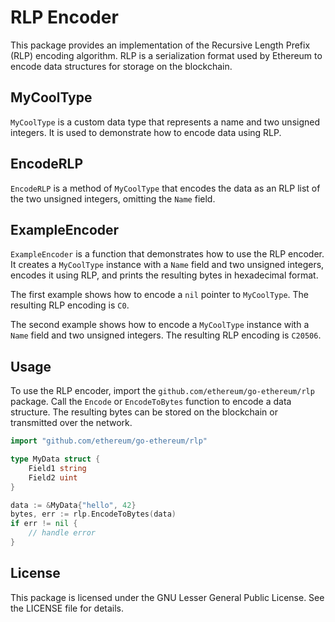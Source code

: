 # RLP Encoder

This package provides an implementation of the Recursive Length Prefix (RLP) encoding algorithm. RLP is a serialization format used by Ethereum to encode data structures for storage on the blockchain.

## MyCoolType

`MyCoolType` is a custom data type that represents a name and two unsigned integers. It is used to demonstrate how to encode data using RLP.

## EncodeRLP

`EncodeRLP` is a method of `MyCoolType` that encodes the data as an RLP list of the two unsigned integers, omitting the `Name` field.

## ExampleEncoder

`ExampleEncoder` is a function that demonstrates how to use the RLP encoder. It creates a `MyCoolType` instance with a `Name` field and two unsigned integers, encodes it using RLP, and prints the resulting bytes in hexadecimal format.

The first example shows how to encode a `nil` pointer to `MyCoolType`. The resulting RLP encoding is `C0`.

The second example shows how to encode a `MyCoolType` instance with a `Name` field and two unsigned integers. The resulting RLP encoding is `C20506`.

## Usage

To use the RLP encoder, import the `github.com/ethereum/go-ethereum/rlp` package. Call the `Encode` or `EncodeToBytes` function to encode a data structure. The resulting bytes can be stored on the blockchain or transmitted over the network.

```go
import "github.com/ethereum/go-ethereum/rlp"

type MyData struct {
    Field1 string
    Field2 uint
}

data := &MyData{"hello", 42}
bytes, err := rlp.EncodeToBytes(data)
if err != nil {
    // handle error
}
```

## License

This package is licensed under the GNU Lesser General Public License. See the LICENSE file for details.